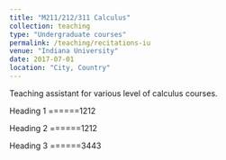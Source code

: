 ```yaml
---
title: "M211/212/311 Calculus"
collection: teaching
type: "Undergraduate courses"
permalink: /teaching/recitations-iu
venue: "Indiana University"
date: 2017-07-01
location: "City, Country"
---
```


Teaching assistant for various level of calculus courses.

Heading 1
======1212

Heading 2
======1212

Heading 3
======3443
